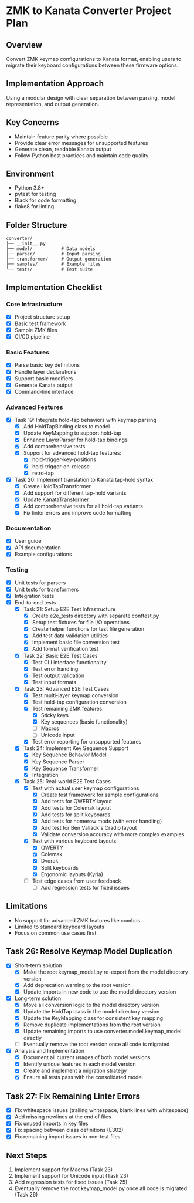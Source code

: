 # ZMK to Kanata Converter Project Plan

## Overview
Convert ZMK keymap configurations to Kanata format, enabling users to migrate their keyboard configurations between these firmware options.

## Implementation Approach
Using a modular design with clear separation between parsing, model representation, and output generation.

## Key Concerns
- Maintain feature parity where possible
- Provide clear error messages for unsupported features
- Generate clean, readable Kanata output
- Follow Python best practices and maintain code quality

## Environment
- Python 3.8+
- pytest for testing
- Black for code formatting
- flake8 for linting

## Folder Structure
```
converter/
├── __init__.py
├── model/           # Data models
├── parser/          # Input parsing
├── transformer/     # Output generation
├── samples/         # Example files
└── tests/           # Test suite
```

## Implementation Checklist

### Core Infrastructure
- [x] Project structure setup
- [x] Basic test framework
- [x] Sample ZMK files
- [x] CI/CD pipeline

### Basic Features
- [x] Parse basic key definitions
- [x] Handle layer declarations
- [x] Support basic modifiers
- [x] Generate Kanata output
- [x] Command-line interface

### Advanced Features
- [x] Task 19: Integrate hold-tap behaviors with keymap parsing
  - [x] Add HoldTapBinding class to model
  - [x] Update KeyMapping to support hold-tap
  - [x] Enhance LayerParser for hold-tap bindings
  - [x] Add comprehensive tests
  - [x] Support for advanced hold-tap features:
    - [x] hold-trigger-key-positions
    - [x] hold-trigger-on-release
    - [x] retro-tap

- [x] Task 20: Implement translation to Kanata tap-hold syntax
  - [x] Create HoldTapTransformer
  - [x] Add support for different tap-hold variants
  - [x] Update KanataTransformer
  - [x] Add comprehensive tests for all hold-tap variants
  - [x] Fix linter errors and improve code formatting

### Documentation
- [x] User guide
- [x] API documentation
- [x] Example configurations

### Testing
- [x] Unit tests for parsers
- [x] Unit tests for transformers
- [x] Integration tests
- [x] End-to-end tests
  - [x] Task 21: Setup E2E Test Infrastructure
    - [x] Create e2e_tests directory with separate conftest.py
    - [x] Setup test fixtures for file I/O operations
    - [x] Create helper functions for test file generation
    - [x] Add test data validation utilities
    - [x] Implement basic file conversion test
    - [x] Add format verification test
  - [x] Task 22: Basic E2E Test Cases
    - [x] Test CLI interface functionality
    - [x] Test error handling
    - [x] Test output validation
    - [x] Test input formats
  - [x] Task 23: Advanced E2E Test Cases
    - [x] Test multi-layer keymap conversion
    - [x] Test hold-tap configuration conversion
    - [x] Test remaining ZMK features:
      - [x] Sticky keys
      - [x] Key sequences (basic functionality)
      - [ ] Macros
      - [ ] Unicode input
    - [x] Test error reporting for unsupported features
  - [x] Task 24: Implement Key Sequence Support
    - [x] Key Sequence Behavior Model
    - [x] Key Sequence Parser
    - [x] Key Sequence Transformer
    - [x] Integration
  - [x] Task 25: Real-world E2E Test Cases
    - [x] Test with actual user keymap configurations
      - [x] Create test framework for sample configurations
      - [x] Add tests for QWERTY layout
      - [x] Add tests for Colemak layout
      - [x] Add tests for split keyboards
      - [x] Add tests for homerow mods (with error handling)
      - [x] Add test for Ben Vallack's Cradio layout
      - [x] Validate conversion accuracy with more complex examples
    - [x] Test with various keyboard layouts
      - [x] QWERTY
      - [x] Colemak
      - [x] Dvorak
      - [x] Split keyboards
      - [x] Ergonomic layouts (Kyria)
    - [ ] Test edge cases from user feedback
      - [ ] Add regression tests for fixed issues

## Limitations
- No support for advanced ZMK features like combos
- Limited to standard keyboard layouts
- Focus on common use cases first

## Task 26: Resolve Keymap Model Duplication
- [x] Short-term solution
  - [x] Make the root keymap_model.py re-export from the model directory version
  - [x] Add deprecation warning to the root version
  - [x] Update imports in new code to use the model directory version
- [x] Long-term solution
  - [x] Move all conversion logic to the model directory version
  - [x] Update the HoldTap class in the model directory version
  - [x] Update the KeyMapping class for consistent key mapping
  - [x] Remove duplicate implementations from the root version
  - [x] Update remaining imports to use converter.model.keymap_model directly
  - [ ] Eventually remove the root version once all code is migrated
- [x] Analysis and Implementation
  - [x] Document all current usages of both model versions
  - [x] Identify unique features in each model version
  - [x] Create and implement a migration strategy
  - [x] Ensure all tests pass with the consolidated model

## Task 27: Fix Remaining Linter Errors
- [x] Fix whitespace issues (trailing whitespace, blank lines with whitespace)
- [x] Add missing newlines at the end of files
- [x] Fix unused imports in key files
- [x] Fix spacing between class definitions (E302)
- [x] Fix remaining import issues in non-test files

## Next Steps
1. Implement support for Macros (Task 23)
2. Implement support for Unicode input (Task 23)
3. Add regression tests for fixed issues (Task 25)
4. Eventually remove the root keymap_model.py once all code is migrated (Task 26)